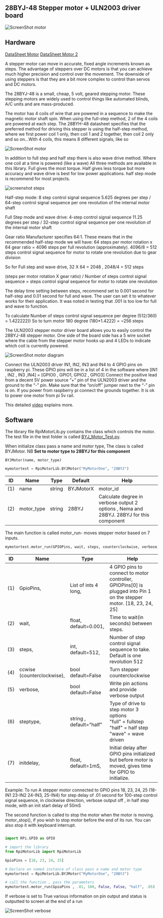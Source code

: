 28BYJ-48 Stepper motor + ULN2003 driver board
---------------------------------------

![ScreenShot motor](https://raw.githubusercontent.com/gavinlyonsrepo/RpiMotorLib/master/images/28BYJ.jpg)


Hardware
------------------------------------

[DataSheet Motor](http://robocraft.ru/files/datasheet/28BYJ-48.pdf)
[DataSheet Motor 2](https://www.bitsbox.co.uk/data/motor/Stepper.pdf)

A stepper motor can move in accurate, fixed angle increments known as steps.
The advantage of steppers over DC motors is that you can achieve much higher
precision and control over the movement. The downside of using steppers is that they are a bit more complex to
control than servos and DC motors.

The 28BYJ-48 is a small, cheap, 5 volt, geared stepping motor.
These stepping motors are widely used to control things like automated blinds,
A/C units and are mass-produced.

The motor has 4 coils of wire that are powered in a sequence to make the magnetic motor shaft spin.
When using the full-step method, 2 of the 4 coils are powered at each step.
The 28BYH-48 datasheet specifies that the preferred method for driving this stepper is using the half-step method,
where we first power coil 1 only, then coil 1 and 2 together, then coil 2 only and so on…With 4 coils,
this means 8 different signals, like so

![ScreenShot motor ](https://raw.githubusercontent.com/gavinlyonsrepo/RpiMotorLib/master/images/figure.jpg)

In addition to full step and half step there is also wave drive method.
Where one coil at a time is powered (like a wave)
All three methods are available in this library.
Full gives the most torque. Half gives less torque but more accuracy
and wave drive is best for low power applications. half step mode is recommend
for most projects.

![screenshot steps](https://raw.githubusercontent.com/gavinlyonsrepo/RpiMotorLib/master/images/figure3.jpg)

Half-step mode: 8 step control signal sequence
5.625 degrees per step / 64-step control signal sequence per one revolution of the internal motor shaft

Full Step mode and wave drive: 4-step control signal sequence 11.25 degrees per step
/ 32-step control signal sequence per one revolution of the internal motor shaft

Gear ratio	Manufacturer specifies 64:1.
These means that in the recommended half-step mode we will have:
64 steps per motor rotation x 64 gear ratio = 4096 steps per full revolution (approximately).
4096/8 =  512 steps control signal sequence for motor to rotate one revolution due to gear division

So for Full step and wave drive,
32 X 64 = 2048 , 2048/4 = 512 steps

(steps per motor rotation X gear ratio) / Number of steps control signal sequence = steps control signal sequence for motor to rotate one revolution

The delay time setting between steps, recommend set to 0.001 second for half-step and 0.01 second
for full and wave. The user can set it to whatever works for their application. It was noted in testing
that .001 is too low for full and wave to function.

To calculate Number of steps control signal sequence per degree (512/360) = 1.422222))
So to turn motor 180 degree (180*1.4222) = ~256 steps

The ULN2003 stepper motor driver board allows you to easily control the 28BYJ-48 stepper motor.
One side of the board side has a 5 wire socket where the cable from the stepper motor hooks up
and 4 LEDs to indicate which coil is currently powered.

![ScreenShot motor diagram](https://raw.githubusercontent.com/gavinlyonsrepo/RpiMotorLib/master/images/figure2.jpg)

Connect the ULN2003 driver IN1, IN2, IN3 and IN4 to 4 GPIO pins on raspberry pi.
These GPIO pins will be in a list of 4 in the software where [IN1 , IN2 , IN3 ,IN4] = [GPIO0 , GPIO1, GPIO2 , GPIO3]
Connect the positive lead from a decent 5V power source “+” pin of the ULN2003 driver and the ground to the “-” pin.
Make sure that the “on/off” jumper next to the “-” pin is on.
If you power from raspberry pi connect the grounds together.
It is ok to power one motor from pi 5v rail.

This detailed [video](https://www.youtube.com/watch?v=B86nqDRskVU) explains more.

Software
--------------------------------------------

The library file RpiMotorLib.py contains the class which controls
the motor. The test file in the test folder is called [BYJ_Motor_Test.py](https://github.com/gavinlyonsrepo/RpiMotorLib/blob/master/test/BYJ_Motor_Test.py).

When initialize class pass a name and motor type, The class is called BYJMotor.
NB **Set to motor type to 28BYJ for this component** 

`BYJMotor(name, motor_type)`

```python
mymotortest = RpiMotorLib.BYJMotor("MyMotorOne", "28BYJ")
```

| ID  | Name   | Type  | Default | Help  |
| ------|-------|----| --- | --- |
| (1) | name       | string | BYJMotorX | motor_id    |
| (2) | motor_type | string | 28BYJ     | Calculate degree in verbose output 2 options , Nema and 28BYJ. 28BYJ for this component |

The main function is called motor_run- moves stepper motor based on 7 inputs.

```python
mymotortest.motor_run(GPIOPins, wait, steps, counterclockwise, verbose, steptype, initdelay)
```

| ID  | Name  | Type | Help |
|-----|------|-------|------|
| (1) | GpioPins,                  | List of ints 4 long,         | 4 GPIO pins to connect to motor controller,  GPIOPins[0] is plugged into Pin 1 on the stepper motor. [18, 23, 24, 25]  |
| (2) | wait,                      | float, default=0.001,        | Time to wait(in seconds) between steps.    |
| (3) | steps,                     | int, default=512,            | Number of step control signal sequence to take. Default is one revolution 512     |
| (4) | ccwise (counterclockwise), | bool default=False           | Turn stepper counterclockwise     |
| (5) | verbose,                   | bool default=False | Write pin actions and provide verbose output      |
| (6) | steptype,                  | string , default="half"        | Type of drive to step motor 3 options <br> "full" = fullstep <br> "half" = half step <br> "wave" = wave driven|
| (7) | initdelay,                 | float, default=1mS,          | Initial delay after GPIO pins initialized but before motor is moved, gives time for GPIO to initialize.  |

Example: To run A stepper motor connected to GPIO pins 18, 23, 24, 25
(18-IN1 23-IN2 24-IN3, 25-IN4)
for step delay of .01 second for 100-step control signal sequence, in clockwise direction,
verbose output off , in half step mode, with an init start delay of 50mS

The second function is called to stop the motor when the motor is moving.
motor_stop(), if you wish to stop motor before the end of its run. You can also stop it with keyboard interrupt.

```python

import RPi.GPIO as GPIO

# import the library
from RpiMotorLib import RpiMotorLib

GpioPins = [18, 23, 24, 25]

# Declare an named instance of class pass a name and motor type
mymotortest = RpiMotorLib.BYJMotor("MyMotorOne", "28BYJ")

# call the function , pass the parameters
mymotortest.motor_run(GpioPins , .01, 100, False, False, "half", .05)

```

If verbose is set to True various information on pin output and status is outputted to screen at the end of a run

![ScreenShot verbose](https://raw.githubusercontent.com/gavinlyonsrepo/RpiMotorLib/master/images/screenshot/Verbose_output_run.jpg)
